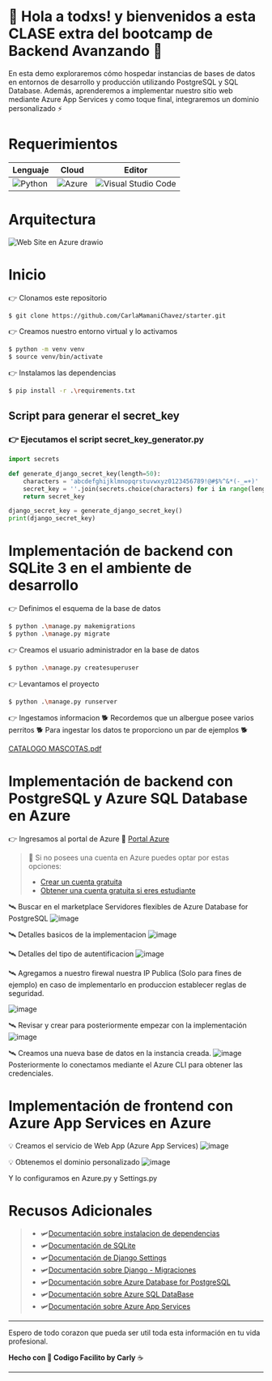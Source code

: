 # :wave: Hola a todxs! y bienvenidos a esta CLASE extra del bootcamp de Backend Avanzando 🚀
En esta demo exploraremos cómo hospedar instancias de bases de datos en entornos de desarrollo y producción utilizando PostgreSQL y SQL Database. Además, aprenderemos a implementar nuestro sitio web mediante Azure App Services y como toque final, integraremos un dominio personalizado :zap:
# Requerimientos
| Lenguaje| Cloud | Editor |
|-----------|-----------|-----------|
| ![Python](https://img.shields.io/badge/python-≥_3.11-3670A0?style=for-the-badge&logo=python&logoColor=ffdd54)|![Azure](https://img.shields.io/badge/azure-%230072C6.svg?style=for-the-badge&logo=microsoftazure&logoColor=white)|![Visual Studio Code](https://img.shields.io/badge/Visual%20Studio%20Code-0078d7.svg?style=for-the-badge&logo=visual-studio-code&logoColor=white)|
# Arquitectura
![Web Site en Azure drawio](https://github.com/CarlaMamaniChavez/starter/assets/66276312/71e1360c-4fb5-4635-8aee-a0d1cdd1f6f3)

# Inicio
👉 Clonamos este repositorio
```git
$ git clone https://github.com/CarlaMamaniChavez/starter.git
```
👉 Creamos nuestro entorno virtual y lo activamos
```bash
$ python -m venv venv
$ source venv/bin/activate
```
👉 Instalamos las dependencias
```bash
$ pip install -r .\requirements.txt
```
## Script para generar el secret_key 
### 👉  Ejecutamos el script secret_key_generator.py
```python
import secrets

def generate_django_secret_key(length=50):
    characters = 'abcdefghijklmnopqrstuvwxyz0123456789!@#$%^&*(-_=+)'
    secret_key = ''.join(secrets.choice(characters) for i in range(length))
    return secret_key

django_secret_key = generate_django_secret_key()
print(django_secret_key)
```
# Implementación de backend con SQLite 3 en el ambiente de desarrollo
👉 Definimos el esquema de la base de datos
```bash
$ python .\manage.py makemigrations
$ python .\manage.py migrate   
```
👉 Creamos el usuario administrador en la base de datos
```bash
$ python .\manage.py createsuperuser 
```
👉 Levantamos el proyecto
```bash
$ python .\manage.py runserver
```
👉 Ingestamos informacion
🐕 Recordemos que un albergue posee varios perritos 🐕
Para ingestar los datos te proporciono un par de ejemplos 🐕

[CATALOGO  MASCOTAS.pdf](https://github.com/user-attachments/files/16056940/CATALOGO.MASCOTAS.pdf)

# Implementación de backend con PostgreSQL y Azure SQL Database en Azure
👉 Ingresamos al portal de Azure
🔗 [Portal Azure](https://portal.azure.com/) 
> 🚨 Si no posees una cuenta en Azure puedes optar por estas opciones:
> - [Crear un cuenta gratuita](https://azure.microsoft.com/es-es/free#all-free-services)
> - [Obtener una cuenta gratuita si eres estudiante](https://github.com/edu/students)

🛰️ Buscar en el marketplace Servidores flexibles de Azure Database for PostgreSQL
![image](https://github.com/CarlaMamaniChavez/starter/assets/66276312/0a0f1c09-e0f9-46b8-befb-3ac315ef890f)

🛰️ Detalles basicos de la implementacion
![image](https://github.com/CarlaMamaniChavez/starter/assets/66276312/8952592b-b5cd-44d2-9798-595ac0288906)

🛰️ Detalles del tipo de autentificacion
![image](https://github.com/CarlaMamaniChavez/starter/assets/66276312/ccb9614a-afb3-4190-89b5-7bd43f28ac9c)

🛰️ Agregamos a nuestro firewal nuestra IP Publica (Solo para fines de ejemplo) en caso de implementarlo en produccion establecer reglas de seguridad.

![image](https://github.com/CarlaMamaniChavez/starter/assets/66276312/f32c857c-7554-45a2-89cd-252fe19073e0)

🛰️ Revisar y crear para posteriormente empezar con la implementación
![image](https://github.com/CarlaMamaniChavez/starter/assets/66276312/452fc6f2-9c5f-47ac-a7be-65b532bfd1b6)

🛰️ Creamos una nueva base de datos en la instancia creada.
![image](https://github.com/CarlaMamaniChavez/starter/assets/66276312/02b44316-903a-440f-b421-894bcd93259c)
Posteriormente lo conectamos mediante el Azure CLI para obtener las credenciales. 

# Implementación de frontend con Azure App Services en Azure
💡 Creamos el servicio de Web App (Azure App Services)
![image](https://github.com/CarlaMamaniChavez/starter/assets/66276312/9910bb32-e05e-4ad9-a8e0-b834bddd29cc)

💡 Obtenemos el dominio personalizado
![image](https://github.com/CarlaMamaniChavez/starter/assets/66276312/2af3af80-ef25-4e0e-a209-2392d58f309c)

Y lo configuramos en Azure.py y Settings.py


# Recusos Adicionales
> - 🛩️[Documentación sobre instalacion de dependencias](https://www.freecodecamp.org/news/python-requirementstxt-explained/)
> - 🛩️[Documentación de SQLite](https://www.sqlite.org/index.html)
> - 🛩️[Documentación de Django Settings](https://docs.djangoproject.com/en/3.1/ref/settings/)
> - 🛩️[Documentación sobre Django - Migraciones](https://docs.djangoproject.com/en/5.0/topics/migrations/)
> - 🛩️[Documentación sobre Azure Database for PostgreSQL](https://learn.microsoft.com/es-es/azure/postgresql/)
> - 🛩️[Documentación sobre Azure SQL DataBase](https://learn.microsoft.com/es-es/azure/azure-sql/?view=azuresql)
> - 🛩️[Documentación sobre Azure App Services](https://learn.microsoft.com/es-es/azure/app-service/)

---

Espero de todo corazon que pueda ser util toda esta información en tu vida profesional.

**Hecho con 💚 Codigo Facilito by Carly** ☕


___


